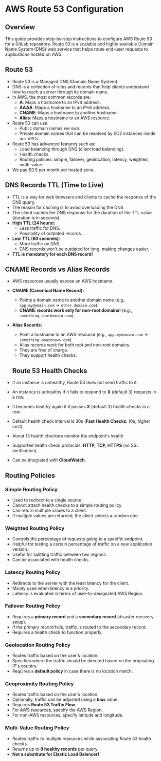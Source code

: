 # AWS Route 53 Configuration

## Overview
This guide provides step-by-step instructions to configure AWS Route 53 for a GitLab repository. Route 53 is a scalable and highly available Domain Name System (DNS) web service that helps route end-user requests to applications hosted on AWS.

## Route 53

- Route 53 is a Managed DNS (Domain Name System).
- DNS is a collection of rules and records that help clients understand how to reach a server through its domain name.
- In AWS, the most common records are:
  - **A**: Maps a hostname to an IPv4 address.
  - **AAAA**: Maps a hostname to an IPv6 address.
  - **CNAME**: Maps a hostname to another hostname.
  - **Alias**: Maps a hostname to an AWS resource.
- Route 53 can use:
  - Public domain names we own.
  - Private domain names that can be resolved by EC2 instances inside our VPCs.
- Route 53 has advanced features such as:
  - Load balancing through DNS (client load balancing).
  - Health checks.
  - Routing policies: simple, failover, geolocation, latency, weighted, multi-value.
- We pay $0.5 per month per hosted zone.

## DNS Records TTL (Time to Live)

- TTL is a way for web browsers and clients to cache the response of the DNS query.
- The reason for caching is to avoid overloading the DNS.
- The client caches the DNS response for the duration of the TTL value (duration is in seconds).
- **High TTL (24 hours):**
  - Less traffic for DNS.
  - Possibility of outdated records.
- **Low TTL (60 seconds):**
  - More traffic on DNS.
  - DNS records won’t be outdated for long, making changes easier.
- **TTL is mandatory for each DNS record!**

## CNAME Records vs Alias Records

- AWS resources usually expose an AWS hostname.
- **CNAME (Canonical Name Record):**
  - Points a domain name to another domain name (e.g., `app.mydomain.com` → `other.domain.com`).
  - **CNAME records work only for non-root domains!** (e.g., `something.rootdomain.com`).
- **Alias Records:**
  - Point a hostname to an AWS resource (e.g., `app.mydomain.com` → `something.amazonaws.com`).
  - Alias records work for both root and non-root domains.
  - They are free of charge.
  - They support health checks.

  ## Route 53 Health Checks

- If an instance is unhealthy, Route 53 does not send traffic to it.
- An instance is unhealthy if it fails to respond to **X** (default 3) requests in a row.
- It becomes healthy again if it passes **X** (default 3) health checks in a row.
- Default health check interval is 30s (**Fast Health Checks**: 10s, higher cost).
- About 15 health checkers monitor the endpoint's health.
- Supported health check protocols: **HTTP, TCP, HTTPS** (no SSL verification).
- Can be integrated with **CloudWatch**.

## Routing Policies

### Simple Routing Policy
- Used to redirect to a single source.
- Cannot attach health checks to a simple routing policy.
- Can return multiple values to a client.
- If multiple values are returned, the client selects a random one.

### Weighted Routing Policy
- Controls the percentage of requests going to a specific endpoint.
- Helpful for testing a certain percentage of traffic on a new application version.
- Useful for splitting traffic between two regions.
- Can be associated with health checks.

### Latency Routing Policy
- Redirects to the server with the least latency for the client.
- Mainly used when latency is a priority.
- Latency is evaluated in terms of user-to-designated AWS Region.

### Failover Routing Policy
- Requires a **primary record** and a **secondary record** (disaster recovery setup).
- If the primary record fails, traffic is routed to the secondary record.
- Requires a health check to function properly.

### Geolocation Routing Policy
- Routes traffic based on the user's location.
- Specifies where the traffic should be directed based on the originating IP's country.
- Requires a **default policy** in case there is no location match.

### Geoproximity Routing Policy
- Routes traffic based on the user's location.
- Optionally, traffic can be adjusted using a **bias** value.
- Requires **Route 53 Traffic Flow**.
- For AWS resources, specify the AWS Region.
- For non-AWS resources, specify latitude and longitude.

### Multi-Value Routing Policy
- Routes traffic to multiple resources while associating Route 53 health checks.
- Returns up to **8 healthy records** per query.
- **Not a substitute for Elastic Load Balancer!**